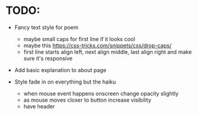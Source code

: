 # TODO:

* Fancy text style for poem
  * maybe small caps for first line if it looks cool
  * maybe this https://css-tricks.com/snippets/css/drop-caps/
  * first line starts align left, next align middle, last align right and make sure it's responsive
* Add basic explanation to about page

* Style fade in on everything but the haiku
  * when mouse event happens onscreen change opacity slightly
  * as mouse moves closer to button increase visibility
  * have header <Title /> refresh and then fade out upon vote button click

* COLLECT AND CLEAN DATA
  * Get all haikus by Basho
  * Get as many more haikus in the style of and of comparable quality to Basho
    as possible

* Haiku Service

  * Return a poem from python function
  * Get poem from python function in web app
  * Allow users to vote poem up/down or skip
  * Bunch of DB work
    * https://github.com/serverless/examples/tree/master/aws-python-rest-api-with-faunadb
  * Automatically integrate with AI model (cron job)

* Add tests once we have any non-trivial logic to test

* OPTIMIZATIONS
  * Cool favicon
  * Some image off screen so it shows up in thumbnails
  * Ability to change to another random color theme

# Notes:

functionally structured like randoma11y.com (but not necessarily the same look)

http://webdesignernotebook.com/examples/twinkle-twinkle.html (shows poem
styling)

https://www.poetrygenerator.ninja/poem/a1a915bf94233c75 (poem styling) (AI poem
generator)


Generate all haikus at once on the server using the deep learning model, up to a feasible limit of haikus (determined by faunadb pricing). Then let the voting find which ones to keep. Every week or month or however long it takes to get votes on a reasonable amount of the generated haikus, feed the haikus that were voted up back into the model (not sure if you can feed in the "bad" ones to train the model against them), then delete all but the good ones, and generate new ones to fill up to the same feasible limit from before (like 10,000 or something). Eventually, increase the limit. More sophisticated pruning can be implemented in the future as an optimization.
